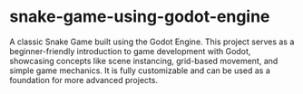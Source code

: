 # snake-game-using-godot-engine
 A classic Snake Game built using the Godot Engine. This project serves as a beginner-friendly introduction to game development with Godot, showcasing concepts like scene instancing, grid-based movement, and simple game mechanics. It is fully customizable and can be used as a foundation for more advanced projects.
